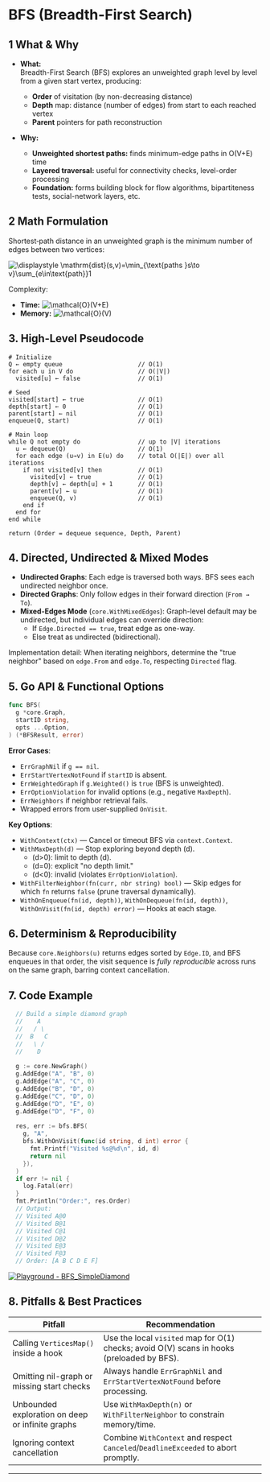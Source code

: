 <!--
  This document explains the BFS algorithm at a production-grade level,
  covering theory, implementation details, Go API usage, and best practices.
-->

# BFS (Breadth-First Search)

## 1 What & Why
- **What:**  
  Breadth-First Search (BFS) explores an unweighted graph level by level from a given start vertex, producing:
    - **Order** of visitation (by non-decreasing distance)
    - **Depth** map: distance (number of edges) from start to each reached vertex
    - **Parent** pointers for path reconstruction

- **Why:**
    - **Unweighted shortest paths:** finds minimum-edge paths in O(V+E) time
    - **Layered traversal:** useful for connectivity checks, level-order processing
    - **Foundation:** forms building block for flow algorithms, bipartiteness tests, social-network layers, etc.

## 2 Math Formulation
Shortest‐path distance in an unweighted graph is the minimum number of edges between two vertices:

![\displaystyle \mathrm{dist}(s,v)=\min_{\text{paths }s\to v}\sum_{e\in\text{path}}1](https://latex.codecogs.com/svg.image?\displaystyle%20\mathrm{dist}(s,v)%3D\min_{\text{paths}%20s\to%20v}\sum_{e\in\text{path}}1)

Complexity:
- **Time:** ![\mathcal{O}(V+E)](https://latex.codecogs.com/svg.image?\mathcal{O}(V+E))
- **Memory:** ![\mathcal{O}(V)](https://latex.codecogs.com/svg.image?\mathcal{O}(V))

## 3. High-Level Pseudocode

```text
# Initialize
Q ← empty queue                     // O(1)
for each u in V do                  // O(|V|)
  visited[u] ← false                // O(1)

# Seed
visited[start] ← true               // O(1)
depth[start] ← 0                    // O(1)
parent[start] ← nil                 // O(1)
enqueue(Q, start)                   // O(1)

# Main loop
while Q not empty do                // up to |V| iterations
  u ← dequeue(Q)                    // O(1)
  for each edge (u→v) in E(u) do    // total O(|E|) over all iterations
    if not visited[v] then          // O(1)
      visited[v] ← true             // O(1)
      depth[v] ← depth[u] + 1       // O(1)
      parent[v] ← u                 // O(1)
      enqueue(Q, v)                 // O(1)
    end if
  end for
end while

return (Order = dequeue sequence, Depth, Parent)
```
<!-- Comments: Each step is constant time; outer loop runs |V| times, inner total over all vertices examines each edge once. -->

## 4. Directed, Undirected & Mixed Modes

- **Undirected Graphs**: Each edge is traversed both ways. BFS sees each undirected neighbor once.
- **Directed Graphs**: Only follow edges in their forward direction (`From → To`).
- **Mixed-Edges Mode** (`core.WithMixedEdges`): Graph-level default may be undirected, but individual edges can override direction:
  - If `Edge.Directed == true`, treat edge as one-way.
  - Else treat as undirected (bidirectional).

Implementation detail: When iterating neighbors, determine the "true neighbor" based on `edge.From` and `edge.To`, respecting `Directed` flag.



## 5. Go API & Functional Options

```go
func BFS(
  g *core.Graph,
  startID string,
  opts ...Option,
) (*BFSResult, error)
```

**Error Cases**:
- `ErrGraphNil` if `g == nil`.
- `ErrStartVertexNotFound` if `startID` is absent.
- `ErrWeightedGraph` if `g.Weighted()` is `true` (BFS is unweighted).
- `ErrOptionViolation` for invalid options (e.g., negative `MaxDepth`).
- `ErrNeighbors` if neighbor retrieval fails.
- Wrapped errors from user-supplied `OnVisit`.

**Key Options**:
- `WithContext(ctx)` — Cancel or timeout BFS via `context.Context`.
- `WithMaxDepth(d)` — Stop exploring beyond depth \(d\).
  - \(d>0\): limit to depth \(d\).
  - \(d=0\): explicit "no depth limit."
  - \(d<0\): invalid (violates `ErrOptionViolation`).
- `WithFilterNeighbor(fn(curr, nbr string) bool)` — Skip edges for which `fn` returns `false` (prune traversal dynamically).
- `WithOnEnqueue(fn(id, depth))`, `WithOnDequeue(fn(id, depth))`, `WithOnVisit(fn(id, depth) error)` — Hooks at each stage.

## 6. Determinism & Reproducibility

Because `core.Neighbors(u)` returns edges sorted by `Edge.ID`, and BFS enqueues in that order, the visit sequence is _fully reproducible_ across runs on the same graph, barring context cancellation.

## 7. Code Example

```go
  // Build a simple diamond graph
  //    A
  //   / \
  //  B   C
  //   \ /
  //    D
  
  g := core.NewGraph()
  g.AddEdge("A", "B", 0)
  g.AddEdge("A", "C", 0)
  g.AddEdge("B", "D", 0)
  g.AddEdge("C", "D", 0)
  g.AddEdge("D", "E", 0)
  g.AddEdge("D", "F", 0)
  
  res, err := bfs.BFS(
    g, "A",
    bfs.WithOnVisit(func(id string, d int) error {
      fmt.Printf("Visited %s@%d\n", id, d)
      return nil
    }),
  )
  if err != nil {
    log.Fatal(err)
  }
  fmt.Println("Order:", res.Order)
  // Output:
  // Visited A@0
  // Visited B@1
  // Visited C@1
  // Visited D@2
  // Visited E@3
  // Visited F@3
  // Order: [A B C D E F]
```

[![Playground - BFS_SimpleDiamond](https://img.shields.io/badge/Go_Playground-BFS_SimpleDiamond-blue?logo=go)](https://go.dev/play/p/t2lxkt-unci)

## 8. Pitfalls & Best Practices

| Pitfall                                      | Recommendation                                                                          |
|-----------------------------------------------|-----------------------------------------------------------------------------------------|
| Calling `VerticesMap()` inside a hook         | Use the local `visited` map for O(1) checks; avoid O(V) scans in hooks (preloaded by BFS). |
| Omitting nil-graph or missing start checks    | Always handle `ErrGraphNil` and `ErrStartVertexNotFound` before processing.              |
| Unbounded exploration on deep or infinite graphs | Use `WithMaxDepth(n)` or `WithFilterNeighbor` to constrain memory/time.                  |
| Ignoring context cancellation                 | Combine `WithContext` and respect `Canceled`/`DeadlineExceeded` to abort promptly.      |

---

<!-- End of BFS.md: this serves as a single source of truth for theory, implementation, and usage. -->